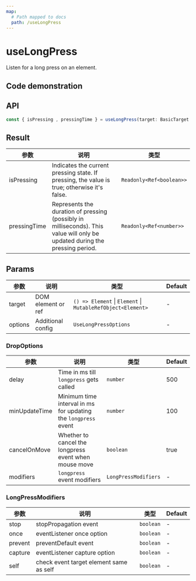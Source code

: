 ```yaml
---
map:
  # Path mapped to docs
  path: /useLongPress
---
```


# useLongPress

Listen for a long press on an element.

## Code demonstration

<demo src="./demo/demo.vue"
  language="vue"
  title="Basic usage"
  desc="listen for a long press on an element."> </demo>

## API

```typescript
const { isPressing , pressingTime } = useLongPress(target: BasicTarget , options?: LongPressOptions)
```

## Result

| 参数           | 说明                                                                                                                          | 类型                       |
|--------------|-----------------------------------------------------------------------------------------------------------------------------|--------------------------|
| isPressing   | Indicates the current pressing state. If pressing, the value is true; otherwise it's false.                                 | `Readonly<Ref<boolean>>` |
| pressingTime | Represents the duration of pressing (possibly in milliseconds). This value will only be updated during the pressing period. | `Readonly<Ref<number>>`  |

## Params

| 参数 | 说明            | 类型                                                        | Default |
|----------|------------------------|-------------------------------------------------------------|---------|
| target   | DOM element or ref     | `() => Element` \| `Element` \| `MutableRefObject<Element>` | -       |
| options  | Additional config      | `UseLongPressOptions`                                       | -       |

### DropOptions

| 参数            | 说明                                                             | 类型                   | Default |
|---------------|----------------------------------------------------------------|----------------------|---------|
| delay         | Time in ms till `longpress` gets called                        | `number`             | 500     |
| minUpdateTime | Minimum time interval in ms for updating the `longpress` event | `number`             | 100     |
| cancelOnMove  | Whether to cancel the longpress event when mouse move          | `boolean`            | true    |
| modifiers     | `longpress` event modifiers                                    | `LongPressModifiers` | -       |

### LongPressModifiers

| 参数      | 说明                                      | 类型        | Default |
|---------|-----------------------------------------|-----------|---------|
| stop    | stopPropagation event                   | `boolean` | -       |
| once    | eventListener once option               | `boolean` | -       |
| prevent | preventDefault event                    | `boolean` | -       |
| capture | eventListener capture option            | `boolean` | -       |
| self    | check event target element same as self | `boolean` | -       |
